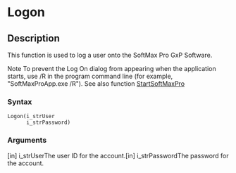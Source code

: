 # Logon

## Description

This function is used to log a user onto the SoftMax Pro GxP Software.

Note To prevent the Log On dialog from appearing when the application starts, use /R in the program command line (for example, "SoftMaxProApp.exe /R"). See also function [StartSoftMaxPro](chm://03ca6a293f9ae28bd0f386a42dcd2a1a/topics/StartSoftMaxPro.html)

### Syntax

```
Logon(i_strUser
      i_strPassword)
```

### Arguments

\[in] i\_strUserThe user ID for the account.\[in] i\_strPasswordThe password for the account.
